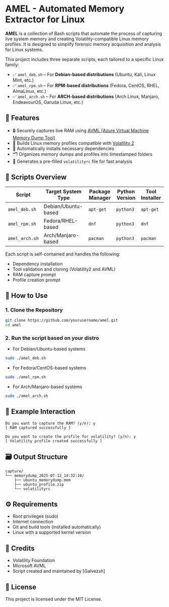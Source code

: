 # AMEL - Automated Memory Extractor for Linux

**AMEL** is a collection of Bash scripts that automate the process of capturing live system memory and creating Volatility-compatible Linux memory profiles. It is designed to simplify forensic memory acquisition and analysis for Linux systems.

This project includes three separate scripts, each tailored to a specific Linux family:

- ✅ `amel_deb.sh` – For **Debian-based distributions** (Ubuntu, Kali, Linux Mint, etc.)
- ✅ `amel_rpm.sh` – For **RPM-based distributions** (Fedora, CentOS, RHEL, AlmaLinux, etc.)
- ✅ `amel_arch.sh` – For **ARCH-based distributions** (Arch Linux, Manjaro, EndeavourOS, Garuda Linux, etc.)

## 📌 Features

- 🔒 Securely captures live RAM using [AVML (Azure Virtual Machine Memory Dump Tool)](https://github.com/microsoft/avml)
- 🧠 Builds Linux memory profiles compatible with [Volatility 2](https://github.com/volatilityfoundation/volatility)
- 🔁 Automatically installs necessary dependencies
- 🗂️ Organizes memory dumps and profiles into timestamped folders
- 🧾 Generates a pre-filled `volatilityrc` file for fast analysis

## 📂 Scripts Overview

| Script         | Target System Type     | Package Manager  | Python Version | Tool Installer  |
|----------------|------------------------|------------------|----------------|-----------------|
| `amel_deb.sh`  | Debian/Ubuntu-based    | `apt-get`        | `python3`      | `apt-get`       |
| `amel_rpm.sh`  | Fedora/RHEL-based      | `dnf`            | `python3`      | `dnf`           |
| `amel_arch.sh` | Arch/Manjaro-based     | `pacman`         | `python3`      | `pacman`        |

Each script is self-contained and handles the following:

- Dependency installation
- Tool validation and cloning (Volatility2 and AVML)
- RAM capture prompt
- Profile creation prompt

## 🚀 How to Use

### 1. Clone the Repository

```bash
git clone https://github.com/yourusername/amel.git
cd amel
```
### 2. Run the script based on your distro

- For Debian/Ubuntu-based systems

```bash
sudo ./amel_deb.sh
```

- For Fedora/CentOS-based systems
```bash
sudo ./amel_rpm.sh
```

- For Arch/Manjaro-based systems
```bash
sudo ./amel_arch.sh
```

## 🧪 Example Interaction 

```plaintext
Do you want to capture the RAM? (y/n): y
[ RAM captured successfully ]

Do you want to create the profile for volatility? (y/n): y
[ Volatility profile created successfully ]
```

## 🗃️ Output Structure

```plaintext
capture/
└── memorydump_2025-07-12_14:32:10/
    ├── ubuntu_memorydump.mem
    ├── ubuntu_profile.zip
    └── volatilityrc
```

## ⚙️ Requirements

- Root privileges (sudo)
- Internet connection
- Git and build tools (installed automatically)
- Linux with a supported kernel version

## 🤝 Credits

- Volatility Foundation
- Microsoft AVML
- Script created and maintained by [Galvezsh]

## 📄 License

This project is licensed under the MIT License.